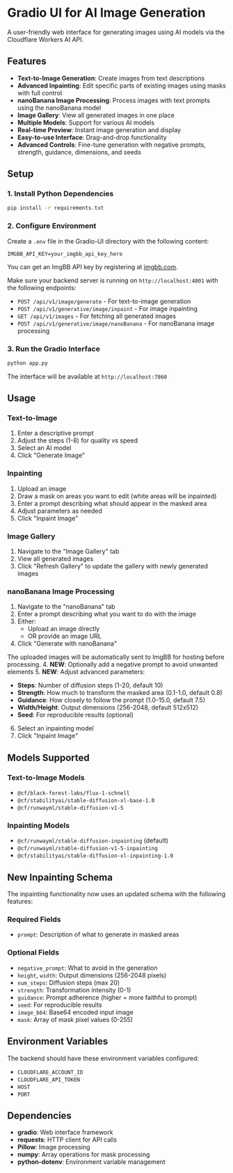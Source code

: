 # Gradio UI for AI Image Generation

A user-friendly web interface for generating images using AI models via the Cloudflare Workers AI API.

## Features

- **Text-to-Image Generation**: Create images from text descriptions
- **Advanced Inpainting**: Edit specific parts of existing images using masks with full control
- **nanoBanana Image Processing**: Process images with text prompts using the nanoBanana model
- **Image Gallery**: View all generated images in one place
- **Multiple Models**: Support for various AI models
- **Real-time Preview**: Instant image generation and display
- **Easy-to-use Interface**: Drag-and-drop functionality
- **Advanced Controls**: Fine-tune generation with negative prompts, strength, guidance, dimensions, and seeds

## Setup

### 1. Install Python Dependencies

```bash
pip install -r requirements.txt
```

### 2. Configure Environment

Create a `.env` file in the Gradio-UI directory with the following content:

```
IMGBB_API_KEY=your_imgbb_api_key_here
```

You can get an ImgBB API key by registering at [imgbb.com](https://imgbb.com/).

Make sure your backend server is running on `http://localhost:4001` with the following endpoints:

- `POST /api/v1/image/generate` - For text-to-image generation
- `POST /api/v1/generative/image/inpaint` - For image inpainting
- `GET /api/v1/images` - For fetching all generated images
- `POST /api/v1/generative/image/nanoBanana` - For nanoBanana image processing

### 3. Run the Gradio Interface

```bash
python app.py
```

The interface will be available at `http://localhost:7860`

## Usage

### Text-to-Image

1. Enter a descriptive prompt
2. Adjust the steps (1-8) for quality vs speed
3. Select an AI model
4. Click "Generate Image"

### Inpainting

1. Upload an image
2. Draw a mask on areas you want to edit (white areas will be inpainted)
3. Enter a prompt describing what should appear in the masked area
4. Adjust parameters as needed
5. Click "Inpaint Image"

### Image Gallery

1. Navigate to the "Image Gallery" tab
2. View all generated images
3. Click "Refresh Gallery" to update the gallery with newly generated images

### nanoBanana Image Processing

1. Navigate to the "nanoBanana" tab
2. Enter a prompt describing what you want to do with the image
3. Either:
   - Upload an image directly
   - OR provide an image URL
4. Click "Generate with nanoBanana"

The uploaded images will be automatically sent to ImgBB for hosting before processing. 4. **NEW**: Optionally add a negative prompt to avoid unwanted elements 5. **NEW**: Adjust advanced parameters:

- **Steps**: Number of diffusion steps (1-20, default 10)
- **Strength**: How much to transform the masked area (0.1-1.0, default 0.8)
- **Guidance**: How closely to follow the prompt (1.0-15.0, default 7.5)
- **Width/Height**: Output dimensions (256-2048, default 512x512)
- **Seed**: For reproducible results (optional)

6. Select an inpainting model
7. Click "Inpaint Image"

## Models Supported

### Text-to-Image Models

- `@cf/black-forest-labs/flux-1-schnell`
- `@cf/stabilityai/stable-diffusion-xl-base-1.0`
- `@cf/runwayml/stable-diffusion-v1-5`

### Inpainting Models

- `@cf/runwayml/stable-diffusion-inpainting` (default)
- `@cf/runwayml/stable-diffusion-v1-5-inpainting`
- `@cf/stabilityai/stable-diffusion-xl-inpainting-1.0`

## New Inpainting Schema

The inpainting functionality now uses an updated schema with the following features:

### Required Fields

- `prompt`: Description of what to generate in masked areas

### Optional Fields

- `negative_prompt`: What to avoid in the generation
- `height`, `width`: Output dimensions (256-2048 pixels)
- `num_steps`: Diffusion steps (max 20)
- `strength`: Transformation intensity (0-1)
- `guidance`: Prompt adherence (higher = more faithful to prompt)
- `seed`: For reproducible results
- `image_b64`: Base64 encoded input image
- `mask`: Array of mask pixel values (0-255)

## Environment Variables

The backend should have these environment variables configured:

- `CLOUDFLARE_ACCOUNT_ID`
- `CLOUDFLARE_API_TOKEN`
- `HOST`
- `PORT`

## Dependencies

- **gradio**: Web interface framework
- **requests**: HTTP client for API calls
- **Pillow**: Image processing
- **numpy**: Array operations for mask processing
- **python-dotenv**: Environment variable management
